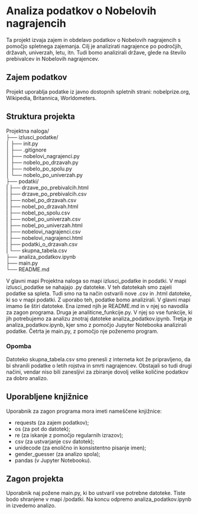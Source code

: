 # Analiza podatkov o Nobelovih nagrajencih

Ta projekt izvaja zajem in obdelavo podatkov o Nobelovih nagrajencih s pomočjo spletnega zajemanja.
Cilj je analizirati nagrajence po področjih, državah, univerzah, letu, itn.
Tudi bomo analizirali države, glede na število prebivalcev in Nobelovih nagrajencev.

## Zajem podatkov

Projekt uporablja podatke iz javno dostopnih spletnih strani: nobelprize.org, Wikipedia, Britannica, Worldometers.

## Struktura projekta

Projektna naloga/  
├── izlusci_podatke/  
│ ├── init.py  
│ ├── .gitignore  
│ ├── nobelovi_nagrajenci.py  
│ ├── nobelo_po_drzavah.py  
│ ├── nobelo_po_spolu.py  
│ └── nobelo_po_univerzah.py  
├── podatki/  
| ├── drzave_po_prebivalcih.html  
| ├── drzave_po_prebivalcih.csv  
| ├── nobel_po_drzavah.csv  
| ├── nobel_po_drzavah.html  
| ├── nobel_po_spolu.csv  
| ├── nobel_po_univerzah.csv  
| ├── nobel_po_univerzah.html  
| ├── nobelovi_nagrajenci.csv  
| ├── nobelovi_nagrajenci.html  
| ├── podatki_o_drzavah.csv  
| └── skupna_tabela.csv  
├── analiza_podatkov.ipynb  
├── main.py  
└── README.md

V glavni mapi Projektna naloga so mapi izlusci_podatke in podatki.
V mapi izlusci_podatke se nahajajo .py datoteke. V teh datotekah smo zajeli podatke sa spleta.
Tudi smo na ta način ostvarili nove .csv in .html datoteke, ki so v mapi podatki. Z uporabo teh, podatke bomo analizirali.
V glavni mapi imamo še štiri datoteke. Ena izmed njih je README.md in v njej so navodila za zagon programa.
Druga je analiticne_funkcije.py. V njej so vse funkcije, ki jih potrebujemo za analizu znotraj datoteke analiza_podatkov.ipynb.
Tretja je analiza_podatkov.ipynb, kjer smo z pomočjo Jupyter Notebooka analizirali podatke.
Četrta je main.py, z pomočjo nje poženemo program.  

### Opomba

Datoteko skupna_tabela.csv smo prenesli z interneta kot že pripravljeno, da bi shranili podatke o letih rojstva in smrti nagrajencev. Obstajali so tudi drugi načini, vendar niso bili zanesljivi za zbiranje dovolj velike količine podatkov za dobro analizo.

## Uporabljene knjižnice

Uporabnik za zagon programa mora imeti nameščene knjižnice:  

- requests (za zajem podatkov);  
- os (za pot do datotek);  
- re (za iskanje z pomočjo regularnih izrazov);  
- csv (za ustvarjanje csv datotek);  
- unidecode (za enolično in konsistentno pisanje imen);  
- gender_guesser (za analizo spola);  
- pandas (v Jupyter Notebooku).

## Zagon projekta

Uporabnik naj požene main.py, ki bo ustvaril vse potrebne datoteke.
Tiste bodo shranjene v mapi /podatki.
Na koncu odpremo analiza_podatkov.ipynb in izvedemo analizo.
